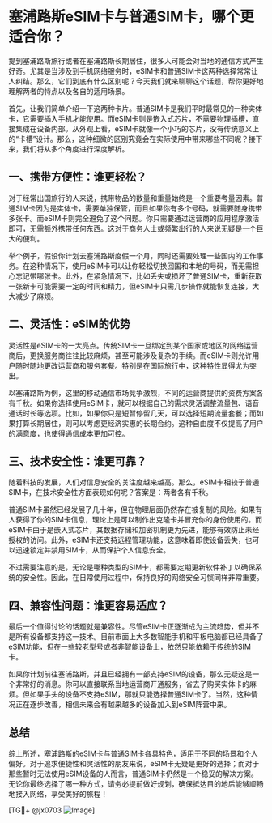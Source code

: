# 塞浦路斯eSIM卡与普通SIM卡，哪个更适合你？

提到塞浦路斯旅行或者在塞浦路斯长期居住，很多人可能会对当地的通信方式产生好奇。尤其是当涉及到手机网络服务时，eSIM卡和普通SIM卡这两种选择常常让人纠结。那么，它们到底有什么区别呢？今天我们就来聊聊这个话题，帮你更好地理解两者的特点以及各自的适用场景。

首先，让我们简单介绍一下这两种卡片。普通SIM卡是我们平时最常见的一种实体卡，它需要插入手机才能使用。而eSIM卡则是嵌入式芯片，不需要物理插槽，直接集成在设备内部。从外观上看，eSIM卡就像一个小巧的芯片，没有传统意义上的“卡槽”设计。那么，这种细微的区别究竟会在实际使用中带来哪些不同呢？接下来，我们将从多个角度进行深度解析。

## 一、携带方便性：谁更轻松？

对于经常出国旅行的人来说，携带物品的数量和重量始终是一个重要考量因素。普通SIM卡因为是实体卡，需要单独保管，而且如果你有多个号码，就需要随身携带多张卡。而eSIM卡则完全避免了这个问题。你只需要通过运营商的应用程序激活即可，无需额外携带任何东西。这对于商务人士或频繁出行的人来说无疑是一个巨大的便利。

举个例子，假设你计划去塞浦路斯度假一个月，同时还需要处理一些国内的工作事务。在这种情况下，使用eSIM卡可以让你轻松切换回国和本地的号码，而无需担心忘记带哪张卡。此外，在紧急情况下，比如丢失或损坏了普通SIM卡，重新获取一张新卡可能需要一定的时间和精力，但eSIM卡只需几步操作就能恢复连接，大大减少了麻烦。

## 二、灵活性：eSIM的优势

灵活性是eSIM卡的一大亮点。传统SIM卡一旦绑定到某个国家或地区的网络运营商后，更换服务商往往比较麻烦，甚至可能涉及复杂的手续。而eSIM卡则允许用户随时随地更改运营商和服务套餐。特别是在国际旅行中，这种特性显得尤为突出。

以塞浦路斯为例，这里的移动通信市场竞争激烈，不同的运营商提供的资费方案各有千秋。如果你选择使用eSIM卡，就可以根据自己的需求灵活调整流量包、语音通话时长等选项。比如，如果你只是短暂停留几天，可以选择短期流量套餐；而如果打算长期居住，则可以考虑更经济实惠的长期合约。这种自由度不仅提高了用户的满意度，也使得通信成本更加可控。

## 三、技术安全性：谁更可靠？

随着科技的发展，人们对信息安全的关注度越来越高。那么，eSIM卡相较于普通SIM卡，在技术安全性方面表现如何呢？答案是：两者各有千秋。

普通SIM卡虽然已经发展了几十年，但在物理层面仍然存在被复制的风险。如果有人获得了你的SIM卡信息，理论上是可以制作出克隆卡并冒充你的身份使用的。而eSIM卡由于是嵌入式芯片，其数据存储和加密机制更为先进，能够有效防止未经授权的访问。此外，eSIM卡还支持远程管理功能，这意味着即使设备丢失，也可以迅速锁定并禁用SIM卡，从而保护个人信息安全。

不过需要注意的是，无论是哪种类型的SIM卡，都需要定期更新软件补丁以确保系统的安全性。因此，在日常使用过程中，保持良好的网络安全习惯同样非常重要。

## 四、兼容性问题：谁更容易适应？

最后一个值得讨论的话题就是兼容性。尽管eSIM卡正逐渐成为主流趋势，但并不是所有设备都支持这一技术。目前市面上大多数智能手机和平板电脑都已经具备了eSIM功能，但在一些较老型号或者非智能设备上，依然只能依赖于传统的SIM卡。

如果你计划前往塞浦路斯，并且已经拥有一部支持eSIM的设备，那么无疑这是一个非常好的消息。你可以直接联系当地运营商开通服务，省去了购买实体卡的麻烦。但如果手头的设备不支持eSIM，那就只能选择普通SIM卡了。当然，这种情况正在逐步改善，相信未来会有越来越多的设备加入到eSIM阵营中来。

## 总结

综上所述，塞浦路斯的eSIM卡与普通SIM卡各具特色，适用于不同的场景和个人偏好。对于追求便捷性和灵活性的朋友来说，eSIM卡无疑是更好的选择；而对于那些暂时无法使用eSIM设备的人而言，普通SIM卡仍然是一个稳妥的解决方案。无论你最终选择了哪一种方式，请务必提前做好规划，确保抵达目的地后能够顺畅地接入网络，享受美好的旅程！

[TG💪+ @jx0703 ![Image](https://github.com/user-attachments/assets/dbca1d08-cadb-493c-b0ec-ad6f7a83f270)]